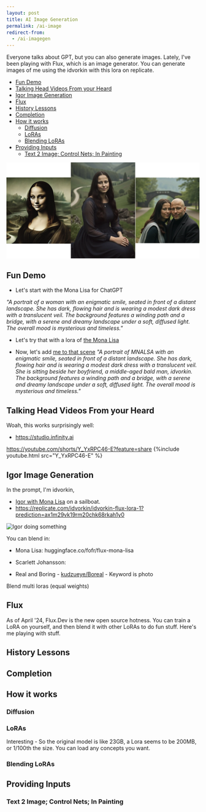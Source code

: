 ```yaml
---
layout: post
title: AI Image Generation
permalink: /ai-image
redirect-from:
  - /ai-imagegen
---
```


Everyone talks about GPT, but you can also generate images. Lately, I've been playing with Flux, which is an image generator. You can generate images of me using the idvorkin with this lora on replicate.

<!-- prettier-ignore-start -->
<!-- vim-markdown-toc GFM -->

- [Fun Demo](#fun-demo)
- [Talking Head Videos From your Heard](#talking-head-videos-from-your-heard)
- [Igor Image Generation](#igor-image-generation)
- [Flux](#flux)
- [History Lessons](#history-lessons)
- [Completion](#completion)
- [How it works](#how-it-works)
    - [Diffusion](#diffusion)
    - [LoRAs](#loras)
    - [Blending LoRAs](#blending-loras)
- [Providing Inputs](#providing-inputs)
    - [Text 2 Image; Control Nets; In Painting](#text-2-image-control-nets-in-painting)

<!-- vim-markdown-toc -->
<!-- prettier-ignore-end -->

![montage of the sequence](https://raw.githubusercontent.com/idvorkin/ipaste/main/20240831_123538.webp)

## Fun Demo

- Let's start with the Mona Lisa for ChatGPT

_"A portrait of a woman with an enigmatic smile, seated in front of a distant landscape. She has dark, flowing hair and is wearing a modest dark dress with a translucent veil. The background features a winding path and a bridge, with a serene and dreamy landscape under a soft, diffused light. The overall mood is mysterious and timeless."_

- Let's try that with a lora of [the Mona Lisa](https://replicate.com/idvorkin/idvorkin-flux-lora-1?prediction=fbws5428h1rm00chn7srq9ykw0)

- Now, let's add [me to that scene](https://replicate.com/idvorkin/idvorkin-flux-lora-1?prediction=a2g5p4az7nrm60chn7ts0pdd0c)
  _"A portrait of MNALSA with an enigmatic smile, seated in front of a distant landscape. She has dark, flowing hair and is wearing a modest dark dress with a translucent veil. She is sitting beside her boyfriend, a middle-aged bald man, idvorkin. The background features a winding path and a bridge, with a serene and dreamy landscape under a soft, diffused light. The overall mood is mysterious and timeless."_

## Talking Head Videos From your Heard

Woah, this works surprisingly well:

- <https://studio.infinity.ai>

https://youtube.com/shorts/Y_YxRPC46-E?feature=share
{%include youtube.html src="Y_YxRPC46-E" %}

## Igor Image Generation

In the prompt, I'm idvorkin,

- [Igor with Mona Lisa](https://replicate.com/idvorkin/idvorkin-flux-lora-1?prediction=ax1m29vk19rm20chk68rkah1y0) on a sailboat.
- <https://replicate.com/idvorkin/idvorkin-flux-lora-1?prediction=ax1m29vk19rm20chk68rkah1y0>

![Igor doing something](https://replicate.delivery/yhqm/CRLshgbk5ZomNp7GxHSISkMrtynHNufLEZJpFHCa7lcGvXrJA/out-0.webp)

You can blend in:

- Mona Lisa: huggingface.co/fofr/flux-mona-lisa
- Scarlett Johansson:

- Real and Boring - [kudzueye/Boreal](https://huggingface.co/kudzueye/Boreal) - Keyword is photo

Blend multi loras (equal weights)

## Flux

As of April '24, Flux.Dev is the new open source hotness. You can train a LoRA on yourself, and then blend it with other LoRAs to do fun stuff. Here's me playing with stuff.

## History Lessons

## Completion

## How it works

### Diffusion

### LoRAs

Interesting -
So the original model is like 23GB, a Lora seems to be 200MB, or 1/100th the size. You can load any concepts you want.

### Blending LoRAs

## Providing Inputs

### Text 2 Image; Control Nets; In Painting
